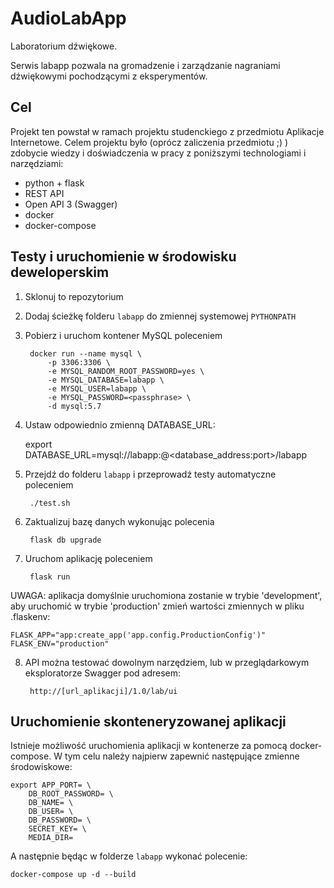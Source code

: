 # AudioLabApp
Laboratorium dźwiękowe.

Serwis labapp pozwala na gromadzenie i zarządzanie nagraniami dźwiękowymi pochodzącymi z eksperymentów.


## Cel

Projekt ten powstał w ramach projektu studenckiego z przedmiotu Aplikacje Internetowe. Celem projektu było (oprócz zaliczenia przedmiotu ;) ) zdobycie wiedzy i doświadczenia w pracy z poniższymi technologiami i narzędziami:

* python + flask
* REST API
* Open API 3 (Swagger)
* docker
* docker-compose


## Testy i uruchomienie w środowisku deweloperskim

1. Sklonuj to repozytorium

2. Dodaj ścieżkę folderu ```labapp``` do zmiennej systemowej ```PYTHONPATH```

3. Pobierz i uruchom kontener MySQL poleceniem

        docker run --name mysql \
            -p 3306:3306 \
            -e MYSQL_RANDOM_ROOT_PASSWORD=yes \
            -e MYSQL_DATABASE=labapp \
            -e MYSQL_USER=labapp \
            -e MYSQL_PASSWORD=<passphrase> \
            -d mysql:5.7

4. Ustaw odpowiednio zmienną DATABASE_URL:

    export DATABASE_URL=mysql://labapp:<passphrase>@<database_address:port>/labapp

5. Przejdź do folderu ```labapp``` i przeprowadź testy automatyczne poleceniem

        ./test.sh

6. Zaktualizuj bazę danych wykonując polecenia

        flask db upgrade

7. Uruchom aplikację poleceniem

        flask run

UWAGA: aplikacja domyślnie uruchomiona zostanie w trybie 'development', aby uruchomić w trybie 'production' zmień wartości zmiennych w pliku .flaskenv:

    FLASK_APP="app:create_app('app.config.ProductionConfig')"
    FLASK_ENV="production"

8. API można testować dowolnym narzędziem, lub w przeglądarkowym eksploratorze Swagger pod adresem:

        http://[url_aplikacji]/1.0/lab/ui


## Uruchomienie skonteneryzowanej aplikacji

Istnieje możliwość uruchomienia aplikacji w kontenerze za pomocą docker-compose. W tym celu należy najpierw zapewnić następujące zmienne środowiskowe:

    export APP_PORT= \
        DB_ROOT_PASSWORD= \
        DB_NAME= \
        DB_USER= \
        DB_PASSWORD= \
        SECRET_KEY= \
        MEDIA_DIR=

A następnie będąc w folderze ```labapp``` wykonać polecenie:

    docker-compose up -d --build
